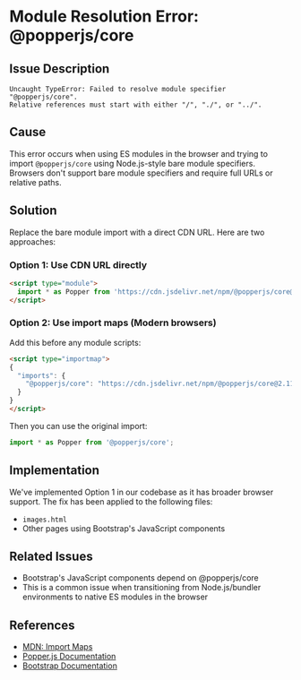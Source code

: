 # Module Resolution Error: @popperjs/core

## Issue Description

```
Uncaught TypeError: Failed to resolve module specifier "@popperjs/core". 
Relative references must start with either "/", "./", or "../".
```

## Cause
This error occurs when using ES modules in the browser and trying to import `@popperjs/core` using Node.js-style bare module specifiers. Browsers don't support bare module specifiers and require full URLs or relative paths.

## Solution

Replace the bare module import with a direct CDN URL. Here are two approaches:

### Option 1: Use CDN URL directly
```html
<script type="module">
  import * as Popper from 'https://cdn.jsdelivr.net/npm/@popperjs/core@2.11.8/dist/esm/popper.min.js';
</script>
```

### Option 2: Use import maps (Modern browsers)
Add this before any module scripts:
```html
<script type="importmap">
{
  "imports": {
    "@popperjs/core": "https://cdn.jsdelivr.net/npm/@popperjs/core@2.11.8/dist/esm/popper.min.js"
  }
}
</script>
```

Then you can use the original import:
```javascript
import * as Popper from '@popperjs/core';
```

## Implementation
We've implemented Option 1 in our codebase as it has broader browser support. The fix has been applied to the following files:
- `images.html`
- Other pages using Bootstrap's JavaScript components

## Related Issues
- Bootstrap's JavaScript components depend on @popperjs/core
- This is a common issue when transitioning from Node.js/bundler environments to native ES modules in the browser

## References
- [MDN: Import Maps](https://developer.mozilla.org/en-US/docs/Web/HTML/Element/script/type/importmap)
- [Popper.js Documentation](https://popper.js.org/docs/v2/)
- [Bootstrap Documentation](https://getbootstrap.com/docs/5.3/getting-started/javascript/)
